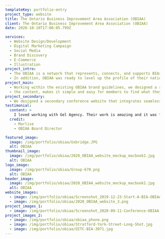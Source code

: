 ```yaml
---
templateKey: portfolio-entry
project_type: website
title: The Ontario Business Improvement Area Association (OBIAA)
client: The Ontario Business Improvement Area Association (OBIAA)
date: 2020-10-10T17:00:05.799Z

services:
  - Website Design/Development
  - Digital Marketing Campaign
  - Social Media
  - Brand Discovery
  - E-Commerce
  - Illustration
project_intro:
  - The OBIAA is a network that represents, connects, and supports BIAs across Ontario. The OBIAA wanted a website that could do it all—provide the resources member organizations need all in one place, build brand awareness and provide a frictionless experience for optimal engagement.
  - In addition, OBIAA was ready to level up the profile of their national conference.They needed an agency that could design a website that would elevate the conference experience online, expand its reach, and grow its reputation as a premier event in the industry.
project_main:
  - Working within the existing OBIAA brand guidelines, we designed a responsive website that does it all. The elegant design makes navigation seamless. A carefully architected members portal provides an intuitive user experience that, despite the comprehensive nature of
  - the content, makes it simple and easy for members to find what they need. We added graphical elements that align with the core brand using complementary colours and line drawn graphics to modernize the web experience.
project_secondary:
  - We designed a secondary conference website that integrates seamlessly with the OBIAA site so users can easily access conference information. E-commerce integration makes delegate registration frictionless.
testimonial:
  content: >
    I loved working with Gel Agency. Their work is amazing and it was fun working with them.
  credit:
    - Marlise
    - OBIAA Board Director

featured_image:
  image: /img/portfolio/obiaa/Uxbridge.JPG
  alt: OBIAA
thumbnail_image:
  image: /img/portfolio/obiaa/2020_OBIAA_website_mockup_macbook2.jpg
  alt: OBIAA
logo_image:
  image: /img/portfolio/obiaa/Group-670.png
  alt: OBIAA
header_image:
  image: /img/portfolio/obiaa/2020_OBIAA_website_mockup_macbook2.jpg
  alt: OBIAA
website_images:
  - image: /img/portfolio/obiaa/Screenshot_2019-12-23-Start-A-BIA-OBIAA.png
  - image: /img/portfolio/obiaa/2020_OBIAA_website_3.png
project_images_1:
  - image: /img/portfolio/obiaa/Screenshot_2020-09-11-Conference-OBIAA.png
project_images_2:
  - image: /img/portfolio/obiaa/obiaa_phone.png
  - image: /img/portfolio/obiaa/Stratford-York-Street-Long-Shot.jpg
  - image: /img/portfolio/obiaa/OITC-BIA-3071.jpg
---
```


